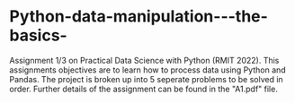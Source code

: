 # Python-data-manipulation---the-basics-
Assignment 1/3 on Practical Data Science with Python (RMIT 2022). This assignments objectives are to learn how to process data using Python and Pandas.
The project is broken up into 5 seperate problems to be solved in order. Further details of the assignment can be found in the "A1.pdf" file. 
